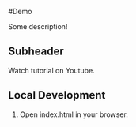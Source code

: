 #Demo

Some description!


## Subheader

Watch tutorial on Youtube.

## Local Development

1. Open index.html in your browser.